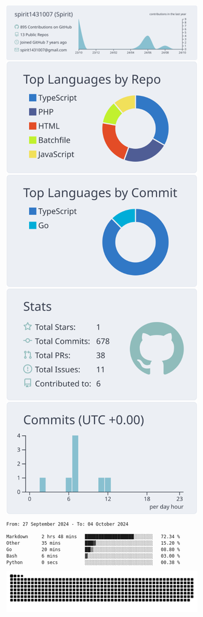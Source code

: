 [![](https://raw.githubusercontent.com/spirit1431007/spirit1431007/master/profile-summary-card-output/nord_bright/0-profile-details.svg)](https://git.io/spiritx)
[![](https://raw.githubusercontent.com/spirit1431007/spirit1431007/master/profile-summary-card-output/nord_bright/1-repos-per-language.svg)](https://git.io/spiritx) [![](https://raw.githubusercontent.com/spirit1431007/spirit1431007/master/profile-summary-card-output/nord_bright/2-most-commit-language.svg)](https://git.io/spiritx)
[![](https://raw.githubusercontent.com/spirit1431007/spirit1431007/master/profile-summary-card-output/nord_bright/3-stats.svg)](https://git.io/spiritx) [![](https://raw.githubusercontent.com/spirit1431007/spirit1431007/master/profile-summary-card-output/nord_bright/4-productive-time.svg)](https://git.io/spiritx)

<!--START_SECTION:waka-->

```txt
From: 27 September 2024 - To: 04 October 2024

Markdown     2 hrs 48 mins   ██████████████████░░░░░░░   72.34 %
Other        35 mins         ███▓░░░░░░░░░░░░░░░░░░░░░   15.20 %
Go           20 mins         ██▒░░░░░░░░░░░░░░░░░░░░░░   08.80 %
Bash         6 mins          ▓░░░░░░░░░░░░░░░░░░░░░░░░   03.00 %
Python       0 secs          ░░░░░░░░░░░░░░░░░░░░░░░░░   00.38 %
```

<!--END_SECTION:waka-->

![contribution](https://github.com/spirit1431007/spirit1431007/blob/output/github-contribution-grid-snake.svg)
